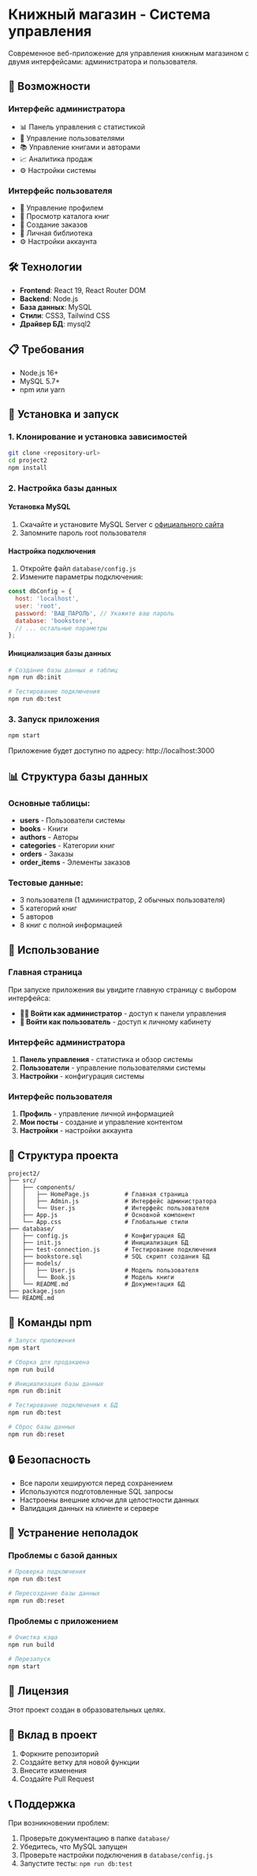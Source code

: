 # Книжный магазин - Система управления

Современное веб-приложение для управления книжным магазином с двумя интерфейсами: администратора и пользователя.

## 🚀 Возможности

### Интерфейс администратора
- 📊 Панель управления с статистикой
- 👥 Управление пользователями
- 📚 Управление книгами и авторами
- 📈 Аналитика продаж
- ⚙️ Настройки системы

### Интерфейс пользователя
- 👤 Управление профилем
- 📖 Просмотр каталога книг
- 🛒 Создание заказов
- 📝 Личная библиотека
- ⚙️ Настройки аккаунта

## 🛠 Технологии

- **Frontend**: React 19, React Router DOM
- **Backend**: Node.js
- **База данных**: MySQL
- **Стили**: CSS3, Tailwind CSS
- **Драйвер БД**: mysql2

## 📋 Требования

- Node.js 16+ 
- MySQL 5.7+
- npm или yarn

## 🚀 Установка и запуск

### 1. Клонирование и установка зависимостей

```bash
git clone <repository-url>
cd project2
npm install
```

### 2. Настройка базы данных

#### Установка MySQL
1. Скачайте и установите MySQL Server с [официального сайта](https://dev.mysql.com/downloads/mysql/)
2. Запомните пароль root пользователя

#### Настройка подключения
1. Откройте файл `database/config.js`
2. Измените параметры подключения:
```javascript
const dbConfig = {
  host: 'localhost',
  user: 'root',
  password: 'ВАШ_ПАРОЛЬ', // Укажите ваш пароль
  database: 'bookstore',
  // ... остальные параметры
};
```

#### Инициализация базы данных
```bash
# Создание базы данных и таблиц
npm run db:init

# Тестирование подключения
npm run db:test
```

### 3. Запуск приложения

```bash
npm start
```

Приложение будет доступно по адресу: http://localhost:3000

## 📊 Структура базы данных

### Основные таблицы:
- **users** - Пользователи системы
- **books** - Книги
- **authors** - Авторы
- **categories** - Категории книг
- **orders** - Заказы
- **order_items** - Элементы заказов

### Тестовые данные:
- 3 пользователя (1 администратор, 2 обычных пользователя)
- 5 категорий книг
- 5 авторов
- 8 книг с полной информацией

## 🎯 Использование

### Главная страница
При запуске приложения вы увидите главную страницу с выбором интерфейса:
- **👨‍💼 Войти как администратор** - доступ к панели управления
- **👤 Войти как пользователь** - доступ к личному кабинету

### Интерфейс администратора
1. **Панель управления** - статистика и обзор системы
2. **Пользователи** - управление пользователями системы
3. **Настройки** - конфигурация системы

### Интерфейс пользователя
1. **Профиль** - управление личной информацией
2. **Мои посты** - создание и управление контентом
3. **Настройки** - настройки аккаунта

## 📁 Структура проекта

```
project2/
├── src/
│   ├── components/
│   │   ├── HomePage.js          # Главная страница
│   │   ├── Admin.js             # Интерфейс администратора
│   │   └── User.js              # Интерфейс пользователя
│   ├── App.js                   # Основной компонент
│   └── App.css                  # Глобальные стили
├── database/
│   ├── config.js                # Конфигурация БД
│   ├── init.js                  # Инициализация БД
│   ├── test-connection.js       # Тестирование подключения
│   ├── bookstore.sql            # SQL скрипт создания БД
│   ├── models/
│   │   ├── User.js              # Модель пользователя
│   │   └── Book.js              # Модель книги
│   └── README.md                # Документация БД
├── package.json
└── README.md
```

## 🔧 Команды npm

```bash
# Запуск приложения
npm start

# Сборка для продакшена
npm run build

# Инициализация базы данных
npm run db:init

# Тестирование подключения к БД
npm run db:test

# Сброс базы данных
npm run db:reset
```

## 🔒 Безопасность

- Все пароли хешируются перед сохранением
- Используются подготовленные SQL запросы
- Настроены внешние ключи для целостности данных
- Валидация данных на клиенте и сервере

## 🐛 Устранение неполадок

### Проблемы с базой данных
```bash
# Проверка подключения
npm run db:test

# Пересоздание базы данных
npm run db:reset
```

### Проблемы с приложением
```bash
# Очистка кэша
npm run build

# Перезапуск
npm start
```

## 📝 Лицензия

Этот проект создан в образовательных целях.

## 🤝 Вклад в проект

1. Форкните репозиторий
2. Создайте ветку для новой функции
3. Внесите изменения
4. Создайте Pull Request

## 📞 Поддержка

При возникновении проблем:
1. Проверьте документацию в папке `database/`
2. Убедитесь, что MySQL запущен
3. Проверьте настройки подключения в `database/config.js`
4. Запустите тесты: `npm run db:test`
